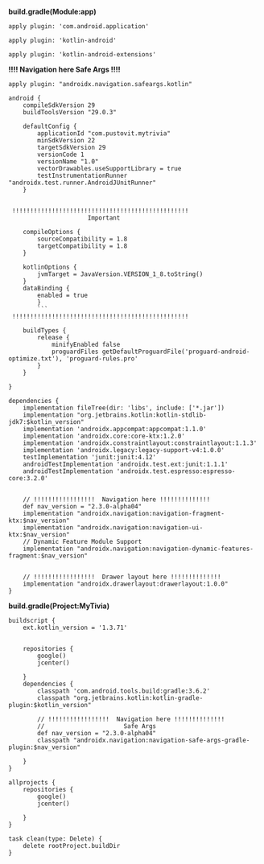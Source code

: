 
<b>build.gradle(Module:app)</b> 


```
apply plugin: 'com.android.application'

apply plugin: 'kotlin-android'

apply plugin: 'kotlin-android-extensions'
```

 <b>!!!!  Navigation here  Safe Args !!!!</b>
```
apply plugin: "androidx.navigation.safeargs.kotlin"
```
```
android {
    compileSdkVersion 29
    buildToolsVersion "29.0.3"

    defaultConfig {
        applicationId "com.pustovit.mytrivia"
        minSdkVersion 22
        targetSdkVersion 29
        versionCode 1
        versionName "1.0"
        vectorDrawables.useSupportLibrary = true
        testInstrumentationRunner "androidx.test.runner.AndroidJUnitRunner"
    }


 !!!!!!!!!!!!!!!!!!!!!!!!!!!!!!!!!!!!!!!!!!!!!!!!!
                      Important
                      
    compileOptions {
        sourceCompatibility = 1.8
        targetCompatibility = 1.8
    }

    kotlinOptions {
        jvmTarget = JavaVersion.VERSION_1_8.toString()
    }
    dataBinding {
        enabled = true
        }
        ```
 !!!!!!!!!!!!!!!!!!!!!!!!!!!!!!!!!!!!!!!!!!!!!!!!!

    buildTypes {
        release {
            minifyEnabled false
            proguardFiles getDefaultProguardFile('proguard-android-optimize.txt'), 'proguard-rules.pro'
        }
    }

}

dependencies {
    implementation fileTree(dir: 'libs', include: ['*.jar'])
    implementation "org.jetbrains.kotlin:kotlin-stdlib-jdk7:$kotlin_version"
    implementation 'androidx.appcompat:appcompat:1.1.0'
    implementation 'androidx.core:core-ktx:1.2.0'
    implementation 'androidx.constraintlayout:constraintlayout:1.1.3'
    implementation 'androidx.legacy:legacy-support-v4:1.0.0'
    testImplementation 'junit:junit:4.12'
    androidTestImplementation 'androidx.test.ext:junit:1.1.1'
    androidTestImplementation 'androidx.test.espresso:espresso-core:3.2.0'


    // !!!!!!!!!!!!!!!!!  Navigation here !!!!!!!!!!!!!!
    def nav_version = "2.3.0-alpha04"
    implementation "androidx.navigation:navigation-fragment-ktx:$nav_version"
    implementation "androidx.navigation:navigation-ui-ktx:$nav_version"
    // Dynamic Feature Module Support
    implementation "androidx.navigation:navigation-dynamic-features-fragment:$nav_version"

    
    // !!!!!!!!!!!!!!!!!  Drawer layout here !!!!!!!!!!!!!!
    implementation "androidx.drawerlayout:drawerlayout:1.0.0"
}
```



<b>build.gradle(Project:MyTivia)</b> 

```
buildscript {
    ext.kotlin_version = '1.3.71'


    repositories {
        google()
        jcenter()
        
    }
    dependencies {
        classpath 'com.android.tools.build:gradle:3.6.2'
        classpath "org.jetbrains.kotlin:kotlin-gradle-plugin:$kotlin_version"

        // !!!!!!!!!!!!!!!!!  Navigation here !!!!!!!!!!!!!!
        //                      Safe Args
        def nav_version = "2.3.0-alpha04"
        classpath "androidx.navigation:navigation-safe-args-gradle-plugin:$nav_version"

    }
}

allprojects {
    repositories {
        google()
        jcenter()
        
    }
}

task clean(type: Delete) {
    delete rootProject.buildDir
}









